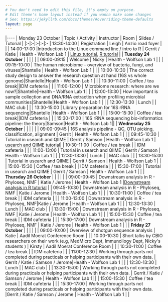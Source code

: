 ```yaml
---
# You don't need to edit this file, it's empty on purpose.
# Edit theme's home layout instead if you wanna make some changes
# See: https://jekyllrb.com/docs/themes/#overriding-theme-defaults
layout: page
---
```


|----
| Monday 23 October | Topic / Activity | Instructor | Room | Slides / Tutorial |
|:-|:-|:-|:-|:-
| 13:30-14:00 | Registration | Leigh | Anzio road foyer | |
| 14:00-17:00 |Introduction to the Linux command line / intro to R | Gerrit / Katie | Health - Wolfson Lab 1 | [Linux tutorial](http://swcarpentry.github.io/shell-novice/), [R tutorial](http://swcarpentry.github.io/r-novice-inflammation/01-starting-with-data/) |
| **Tuesday 24 October** | | | | |
| 09:00-09:15 | Welcome | Nicky | Health - Wolfson Lab 1 | |
| 09:15-10:00 | The human microbiome – overview of bacteria, fungi, and viruses|Shantelle | Health - Wolfson Lab 1 | |
| 10:00-10:30 | The correct study design to answer the research question at hand (16S vs whole genome)|Shantelle|Health - Wolfson Lab 1 | |
| 10:30-11:00 | Coffee / tea break||IDM cafeteria | |
| 11:00-12:00 | Microbiome research: where are we now?|Shantelle|Health - Wolfson Lab 1 | |
| 12:00-13:30 | How important is sample collection and DNA/RNA extraction when profiling microbial communities|Shantelle|Health - Wolfson Lab 1 | |
| 12:30-13:30 | Lunch | | MAC club | |
| 13:30-15:00 | Library preparation for 16S rRNA sequencing|Shantelle |Health - Wolfson Lab 1 | |
| 15:00-15:30 | Coffee / tea break||IDM cafeteria | |
| 15:30-17:00 | 16S rRNA sequencing bio-informatics pipeline: the theory|Samson|Health - Wolfson Lab 1||
| **Wednesday 25 October** | | | | |
| 09:00-09:45 | 16S analysis pipeline - QC, OTU picking, classification, alignment | Gerrit | Health - Wolfson Lab 1 | |
| 09:45-10:30 | Tutorial in usearch and QIIME | Gerrit / Samson | Health - Wolfson Lab 1 | [usearch and QIIME tutorial](https://github.com/grbot/16SrRNA-hex-tutorial)|
| 10:30-11:00 | Coffee / tea break | | IDM cafeteria | |
| 11:00-13:00 | Tutorial in usearch and QIIME | Gerrit / Samson | Health - Wolfson Lab 1 | |
| 12:30-13:30 | Lunch | | MAC club | |
| 13:30-15:00 | Tutorial in usearch and QIIME | Gerrit / Samson | Health - Wolfson Lab 1 | |
| 15:00-15:30 | Coffee / tea break | | IDM cafeteria | |
| 15:30-17:00 | Tutorial in usearch and QIIME | Gerrit / Samson | Health - Wolfson Lab 1 | |
| **Thursday 26 October** | | | | |
| 09:00-09:45 | Downstream analysis in R - Phyloseq, NMF | Katie / Jerome | Health - Wolfson Lab 1 |[Downstream analysis in R tutorial](https://github.com/grbot/16SrRNA-hex-tutorial/tree/master/downstream) |
| 09:45-10:30 | Downstream analysis in R - Phyloseq, NMF | Katie / Jerome | Health - Wolfson Lab 1 | |
| 10:30-11:00 | Coffee / tea break | | IDM cafeteria | |
| 11:00-13:00 | Downstream analysis in R - Phyloseq, NMF|Katie / Jerome | Health - Wolfson Lab 1 | |
| 12:30-13:30 | Lunch | | MAC club | |
| 13:30-15:00 | Downstream analysis in R - Phyloseq, NMF | Katie / Jerome | Health - Wolfson Lab 1 | |
| 15:00-15:30 | Coffee / tea break | | IDM cafeteria | |
| 15:30-17:00 | Downstream analysis in R - Phyloseq, NMF | Katie / Jerome | Health - Wolfson Lab 1 | |
| **Friday 27 October** | | | | |
| 09:00-10:00 | Overview of shotgun sequence analysis | Katie | Aadil Moerat Conference Room | |
| 10:00-10:30 | Short talks by CBIO researchers on their work (e.g, MedMicro Dept, Immunollogy Dept, Nicky's students ) | Kirsty | Aadil Moerat Conference Room | |
| 10:30-11:00 | Coffee / tea break | | IDM cafeteria | |
| 11:00-12:30 | Working through parts not completed during practicals or helping participants with their own data. | Gerrit / Katie / Samson / Jerome|Health - Wolfson Lab 1 | |
| 12:30-13:30 | Lunch | | MAC club | |
| 13:30-15:00 | Working through parts not completed during practicals or helping participants with their own data. | Gerrit / Katie / Samson / Jerome | Health - Wolfson Lab 1| |
| 15:00-15:30 | Coffee / tea break | | IDM cafeteria | |
| 15:30-17:00 | Working through parts not completed during practicals or helping participants with their own data. |Gerrit / Katie / Samson / Jerome | Health - Wolfson Lab 1 | |
